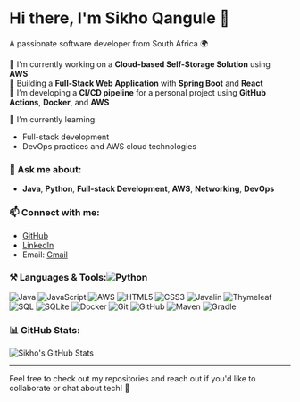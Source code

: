 # Hi there, I'm Sikho Qangule 👋
A passionate software developer from South Africa 🌍

🔭 I’m currently working on a **Cloud-based Self-Storage Solution** using **AWS**  
🔭 Building a **Full-Stack Web Application** with **Spring Boot** and **React**  
🔭 I’m developing a **CI/CD pipeline** for a personal project using **GitHub Actions**, **Docker**, and **AWS**

🌱 I’m currently learning:
- Full-stack development
- DevOps practices and AWS cloud technologies

### 💬 Ask me about:
- **Java**, **Python**, **Full-stack Development**, **AWS**, **Networking**, **DevOps**

### 📫 Connect with me:
- [GitHub](https://github.com/SikhoQ/)
- [LinkedIn](https://www.linkedin.com/in/sikhoq/)
- Email: [Gmail](mailto:qangulesikho@gmail.com)

### ⚒ Languages & Tools:![Python](https://img.shields.io/badge/-Python-333?style=for-the-badge&logo=python)
![Java](https://img.shields.io/badge/-Java-333?style=for-the-badge&logo=java)
![JavaScript](https://img.shields.io/badge/-JavaScript-333?style=for-the-badge&logo=javascript)
![AWS](https://img.shields.io/badge/-AWS-333?style=for-the-badge&logo=amazonaws)
![HTML5](https://img.shields.io/badge/-HTML5-333?style=for-the-badge&logo=html5)
![CSS3](https://img.shields.io/badge/-CSS3-333?style=for-the-badge&logo=css3)
![Javalin](https://img.shields.io/badge/-Javalin-333?style=for-the-badge&logo=javalin)
![Thymeleaf](https://img.shields.io/badge/-Thymeleaf-333?style=for-the-badge&logo=thymeleaf)
![SQL](https://img.shields.io/badge/-SQL-333?style=for-the-badge&logo=postgresql)
![SQLite](https://img.shields.io/badge/-SQLite-333?style=for-the-badge&logo=sqlite)
![Docker](https://img.shields.io/badge/-Docker-333?style=for-the-badge&logo=docker)
![Git](https://img.shields.io/badge/-Git-333?style=for-the-badge&logo=git)
![GitHub](https://img.shields.io/badge/-GitHub-333?style=for-the-badge&logo=github)
![Maven](https://img.shields.io/badge/-Maven-333?style=for-the-badge&logo=maven)
![Gradle](https://img.shields.io/badge/-Gradle-333?style=for-the-badge&logo=gradle)


### 📊 GitHub Stats:
![Sikho's GitHub Stats](https://github-readme-stats.vercel.app/api?username=SikhoQ&show_icons=true&theme=react)

---

Feel free to check out my repositories and reach out if you'd like to collaborate or chat about tech! 🚀
